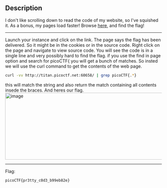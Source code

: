## Description
I don't like scrolling down to read the code of my website, so I've squished it. 
As a bonus, my pages load faster! Browse [here](http://titan.picoctf.net:60658/), and find the flag!

---
Launch your instance and click on the link. The page says the flag has been delivered. So it might be in the cookies or in the source code.
Right click on the page and navigate to view source code. You will see the code is in a single line and very possibly hard to find the flag.
if you use the find in page option and search for picoCTF{ you will get a bunch of matches. 
So insted we will use the curl command to get the contents of the web page.
```bash
curl -vv http://titan.picoctf.net:60658/ | grep picoCTF{.*}
```
this will match the string and also return the match containing all contents insede the braces.
And heres our flag.
<img width="903" height="215" alt="image" src="https://github.com/user-attachments/assets/ed3804c9-682a-433b-924c-58b0ffaeab83" />

---
Flag:
```text
picoCTF{pr3tty_c0d3_b99eb82e}
```
